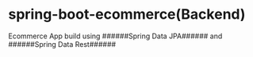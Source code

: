 # spring-boot-ecommerce(Backend)
Ecommerce App build using ######Spring Data JPA###### and ######Spring Data Rest######

